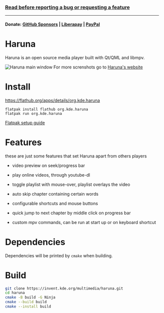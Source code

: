 <!--
SPDX-FileCopyrightText: 2020 George Florea Bănuș <georgefb899@gmail.com>

SPDX-License-Identifier: CC-BY-4.0
-->

### [Read before reporting a bug or requesting a feature](./bugs_and_feature_requests.md)

----

#### Donate: [GitHub Sponsors](https://github.com/sponsors/g-fb) | [Liberapay](https://liberapay.com/gfb/) | [PayPal](https://paypal.me/georgefloreabanus)

# Haruna

Haruna is an open source media player built with Qt/QML and libmpv.

![Haruna main window](./data/screenshots/haruna-dark.png)
For more screnshots go to [Haruna's website](https://haruna.kde.org)

# Install

https://flathub.org/apps/details/org.kde.haruna

```
flatpak install flathub org.kde.haruna
flatpak run org.kde.haruna
```

[Flatpak setup guide](https://flatpak.org/setup/)

# Features

these are just some features that set Haruna apart from others players

- video preview on seek/progress bar

- play online videos, through youtube-dl

- toggle playlist with mouse-over, playlist overlays the video

- auto skip chapter containing certain words

- configurable shortcuts and mouse buttons

- quick jump to next chapter by middle click on progress bar

- custom mpv commands, can be run at start up or on keyboard shortcut

# Dependencies
Dependencies will be printed by `cmake` when building.

# Build

```bash
git clone https://invent.kde.org/multimedia/haruna.git
cd haruna
cmake -B build -G Ninja
cmake --build build
cmake --install build
```
